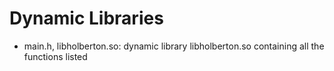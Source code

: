 # Dynamic Libraries
* main.h, libholberton.so: dynamic library libholberton.so containing all the functions listed
